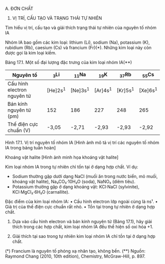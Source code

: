 A. ĐƠN CHẤT

1. VỊ TRÍ, CẤU TẠO VÀ TRẠNG THÁI TỰ NHIÊN

Tìm hiểu vị trí, cấu tạo và giải thích trạng thái tự nhiên của nguyên tố nhóm IA

Nhóm IA bao gồm các kim loại: lithium (Li), sodium (Na), potassium (K), rubidium (Rb), caesium (Cs) và francium (Fr)(*). Những kim loại này còn được gọi là kim loại kiềm.

Bảng 17.1. Một số đại lượng đặc trưng của kim loại nhóm IA(**)

| Nguyên tố | $_{3}$Li | $_{11}$Na | $_{19}$K | $_{37}$Rb | $_{55}$Cs |
|-----------|----------|-----------|---------|-----------|-----------|
| Cấu hình electron nguyên tử | [He]2s$^1$ | [Ne]3s$^1$ | [Ar]4s$^1$ | [Kr]5s$^1$ | [Xe]6s$^1$ |
| Bán kính nguyên tử (pm) | 152 | 186 | 227 | 248 | 265 |
| Thế điện cực chuẩn (V) | -3,05 | -2,71 | -2,93 | -2,93 | -2,92 |

Hình 17.1. Vị trí nguyên tố nhóm IA
[Hình ảnh mô tả vị trí các nguyên tố nhóm IA trong bảng tuần hoàn]

Khoáng vật halite
[Hình ảnh minh họa khoáng vật halite]

Kim loại nhóm IA trong tự nhiên chỉ tồn tại ở dạng hợp chất. Ví dụ:
- Sodium thường gặp dưới dạng NaCl (muối ăn trong nước biển, mỏ muối, khoáng vật halite), Na₂CO₃·10H₂O (soda), NaNO₃ (diêm tiêu).
- Potassium thường gặp ở dạng khoáng vật: KCl·NaCl (sylvinite), KCl·MgCl₂·6H₂O (carnallite).

Đặc điểm của kim loại nhóm IA:
• Cấu hình electron lớp ngoài cùng là ns¹.
• Giá trị của thế điện cực chuẩn rất nhỏ.
• Tồn tại trong tự nhiên ở dạng hợp chất.

1. Dựa vào cấu hình electron và bán kính nguyên tử (Bảng 17.1), hãy giải thích trong các hợp chất, kim loại nhóm IA đều thể hiện số oxi hóa +1.

2. Giải thích tại sao trong tự nhiên kim loại nhóm IA chỉ tồn tại ở dạng hợp chất.

(*) Francium là nguyên tố phóng xạ nhân tạo, không bền.
(**) Nguồn: Raymond Chang (2010, 10th edition), Chemistry, McGraw-Hill, p. 897.